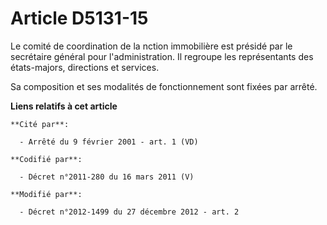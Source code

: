 # Article D5131-15

Le comité de coordination de la nction immobilière est présidé par le secrétaire général pour l'administration. Il regroupe
les représentants des états-majors, directions et services. 

Sa composition et ses modalités de fonctionnement sont fixées par arrêté.

**Liens relatifs à cet article**

	**Cité par**:

	  - Arrêté du 9 février 2001 - art. 1 (VD)

	**Codifié par**:

	  - Décret n°2011-280 du 16 mars 2011 (V)

	**Modifié par**:

	  - Décret n°2012-1499 du 27 décembre 2012 - art. 2

